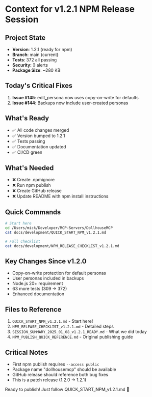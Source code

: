 # Context for v1.2.1 NPM Release Session

## Project State
- **Version**: 1.2.1 (ready for npm)
- **Branch**: main (current)
- **Tests**: 372 all passing
- **Security**: 0 alerts
- **Package Size**: ~280 KB

## Today's Critical Fixes
1. **Issue #145**: edit_persona now uses copy-on-write for defaults
2. **Issue #144**: Backups now include user-created personas

## What's Ready
- ✅ All code changes merged
- ✅ Version bumped to 1.2.1
- ✅ Tests passing
- ✅ Documentation updated
- ✅ CI/CD green

## What's Needed
- ❌ Create .npmignore
- ❌ Run npm publish
- ❌ Create GitHub release
- ❌ Update README with npm install instructions

## Quick Commands
```bash
# Start here
cd /Users/mick/Developer/MCP-Servers/DollhouseMCP
cat docs/development/QUICK_START_NPM_v1.2.1.md

# Full checklist
cat docs/development/NPM_RELEASE_CHECKLIST_v1.2.1.md
```

## Key Changes Since v1.2.0
- Copy-on-write protection for default personas
- User personas included in backups
- Node.js 20+ requirement
- 63 more tests (309 → 372)
- Enhanced documentation

## Files to Reference
1. `QUICK_START_NPM_v1.2.1.md` - Start here!
2. `NPM_RELEASE_CHECKLIST_v1.2.1.md` - Detailed steps
3. `SESSION_SUMMARY_2025_01_08_v1.2.1_READY.md` - What we did today
4. `NPM_PUBLISH_QUICK_REFERENCE.md` - Original publishing guide

## Critical Notes
- First npm publish requires `--access public`
- Package name "dollhousemcp" should be available
- GitHub release should reference both bug fixes
- This is a patch release (1.2.0 → 1.2.1)

Ready to publish! Just follow QUICK_START_NPM_v1.2.1.md 🚀